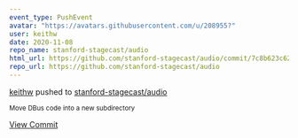 ```yaml
---
event_type: PushEvent
avatar: "https://avatars.githubusercontent.com/u/208955?"
user: keithw
date: 2020-11-08
repo_name: stanford-stagecast/audio
html_url: https://github.com/stanford-stagecast/audio/commit/7c8b623c62aa7a1d220210345172d937202dd5ec
repo_url: https://github.com/stanford-stagecast/audio
---
```


<a href='https://github.com/keithw' target='_blank'>keithw</a> pushed to <a href='https://github.com/stanford-stagecast/audio' target='_blank'>stanford-stagecast/audio</a>

<small>Move DBus code into a new subdirectory</small>

<a href='https://github.com/stanford-stagecast/audio/commit/7c8b623c62aa7a1d220210345172d937202dd5ec' target='_blank'>View Commit</a>